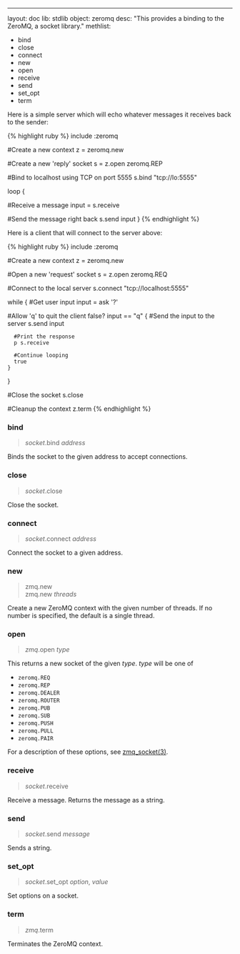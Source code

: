 ---
layout: doc
lib: stdlib
object: zeromq
desc: "This provides a binding to the ZeroMQ, a socket library."
methlist:
- bind
- close
- connect
- new
- open
- receive
- send
- set_opt
- term

Here is a simple server which will echo whatever messages it receives back to the sender:

{% highlight ruby %}
include :zeromq

#Create a new context
z = zeromq.new

#Create a new 'reply' socket
s = z.open zeromq.REP

#Bind to localhost using TCP on port 5555
s.bind "tcp://lo:5555"

loop {

  #Receive a message
  input = s.receive

  #Send the message right back
  s.send input
}
{% endhighlight %}

Here is a client that will connect to the server above:

{% highlight ruby %}
include :zeromq

#Create a new context
z = zeromq.new

#Open a new 'request' socket
s = z.open zeromq.REQ

#Connect to the local server
s.connect "tcp://localhost:5555"

while {
  #Get user input
  input = ask '?'

  #Allow 'q' to quit the client
  false? input == "q"
    {
      #Send the input to the server
      s.send input

      #Print the response
      p s.receive

      #Continue looping
      true
    }
}

#Close the socket
s.close

#Cleanup the context
z.term
{% endhighlight %}

### bind
>_socket_.bind _address_

Binds the socket to the given address to accept connections.

### close
>_socket_.close

Close the socket.

### connect
>_socket_.connect _address_

Connect the socket to a given address.

### new
>zmq.new  
>zmq.new _threads_

Create a new ZeroMQ context with the given number of threads. If no number is specified, the default is a single thread.

### open
>_zmq_.open _type_

This returns a new socket of the given _type_. _type_ will be one of

 * `zeromq.REQ`
 * `zeromq.REP`
 * `zeromq.DEALER`
 * `zeromq.ROUTER`
 * `zeromq.PUB`
 * `zeromq.SUB`
 * `zeromq.PUSH`
 * `zeromq.PULL`
 * `zeromq.PAIR`

For a description of these options, see [zmq_socket(3)](http://api.zeromq.org/2-1:zmq-socket).

### receive
>_socket_.receive

Receive a message. Returns the message as a string.

### send
>_socket_.send _message_

Sends a string.

### set_opt
>_socket_.set\_opt _option_, _value_

Set options on a socket.

### term
>_zmq_.term

Terminates the ZeroMQ context.

